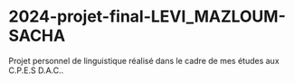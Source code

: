 # 2024-projet-final-LEVI_MAZLOUM-SACHA
 Projet personnel de linguistique réalisé dans le cadre de mes études aux C.P.E.S D.A.C..
